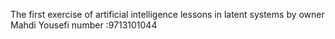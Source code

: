 The first exercise of artificial intelligence lessons in latent systems
 by owner Mahdi Yousefi number :9713101044
